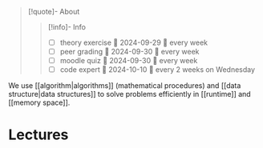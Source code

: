 
> [!quote]- About
> > [!info]- Info
> > - [ ] theory exercise 📅 2024-09-29 🔁 every week 
> > - [ ] peer grading 📅 2024-09-30 🔁 every week 
> > - [ ] moodle quiz 📅 2024-09-30  🔁 every week 
> > - [ ] code expert 📅 2024-10-10 🔁 every 2 weeks on Wednesday 


We use [[algorithm|algorithms]] (mathematical procedures) and [[data structure|data structures]] to solve problems efficiently in [[runtime]] and [[memory space]].


# Lectures
